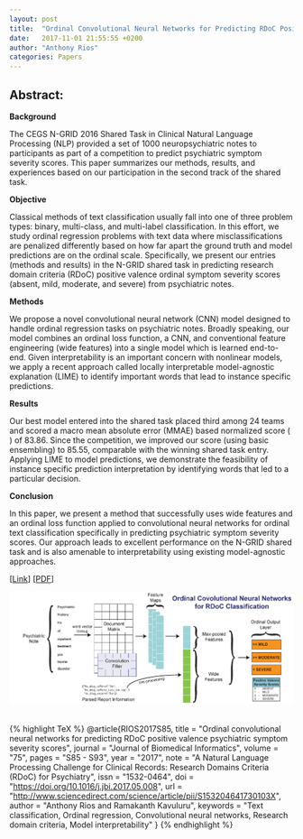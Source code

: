 ```yaml
---
layout: post
title:  "Ordinal Convolutional Neural Networks for Predicting RDoC Positive Valence Psychiatric Symptom Severity Scores"
date:   2017-11-01 21:55:55 +0200
author: "Anthony Rios"
categories: Papers
---
```


## Abstract:
<b>Background</b>

The CEGS N-GRID 2016 Shared Task in Clinical Natural Language Processing (NLP) provided a set of 1000 neuropsychiatric notes to participants as part of a competition to predict psychiatric symptom severity scores. This paper summarizes our methods, results, and experiences based on our participation in the second track of the shared task.

<b>Objective</b>

Classical methods of text classification usually fall into one of three problem types: binary, multi-class, and multi-label classification. In this effort, we study ordinal regression problems with text data where misclassifications are penalized differently based on how far apart the ground truth and model predictions are on the ordinal scale. Specifically, we present our entries (methods and results) in the N-GRID shared task in predicting research domain criteria (RDoC) positive valence ordinal symptom severity scores (absent, mild, moderate, and severe) from psychiatric notes.

<b>Methods</b>

We propose a novel convolutional neural network (CNN) model designed to handle ordinal regression tasks on psychiatric notes. Broadly speaking, our model combines an ordinal loss function, a CNN, and conventional feature engineering (wide features) into a single model which is learned end-to-end. Given interpretability is an important concern with nonlinear models, we apply a recent approach called locally interpretable model-agnostic explanation (LIME) to identify important words that lead to instance specific predictions.

<b>Results</b>

Our best model entered into the shared task placed third among 24 teams and scored a macro mean absolute error (MMAE) based normalized score (
) of 83.86. Since the competition, we improved our score (using basic ensembling) to 85.55, comparable with the winning shared task entry. Applying LIME to model predictions, we demonstrate the feasibility of instance specific prediction interpretation by identifying words that led to a particular decision.

<b>Conclusion</b>

In this paper, we present a method that successfully uses wide features and an ordinal loss function applied to convolutional neural networks for ordinal text classification specifically in predicting psychiatric symptom severity scores. Our approach leads to excellent performance on the N-GRID shared task and is also amenable to interpretability using existing model-agnostic approaches.

[<a href="http://www.sciencedirect.com/science/article/pii/S153204641730103X">Link</a>] [<a href="http://protocols.netlab.uky.edu/~rvkavu2/research/rdoc-rios-jbi-17.pdf">PDF</a>]

<div style="text-align:center"><img src="/images/jbi-2017-model.png" /></div>

<br />

{% highlight TeX %}
@article{RIOS2017S85,
title = "Ordinal convolutional neural networks for predicting RDoC positive valence psychiatric symptom severity scores",
journal = "Journal of Biomedical Informatics",
volume = "75",
pages = "S85 - S93",
year = "2017",
note = "A Natural Language Processing Challenge for Clinical Records: Research Domains Criteria (RDoC) for Psychiatry",
issn = "1532-0464",
doi = "https://doi.org/10.1016/j.jbi.2017.05.008",
url = "http://www.sciencedirect.com/science/article/pii/S153204641730103X",
author = "Anthony Rios and Ramakanth Kavuluru",
keywords = "Text classification, Ordinal regression, Convolutional neural networks, Research domain criteria, Model interpretability"
}
{% endhighlight %}
